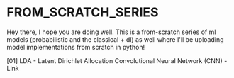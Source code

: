 # FROM_SCRATCH_SERIES

Hey there, I hope you are doing well. This is a from-scratch series of ml models (probabilistic and the classical + dl) as well where I'll be uploading model implementations from scratch in python!




[01] LDA - Latent Dirichlet Allocation 
 Convolutional Neural Network (CNN) - Link
